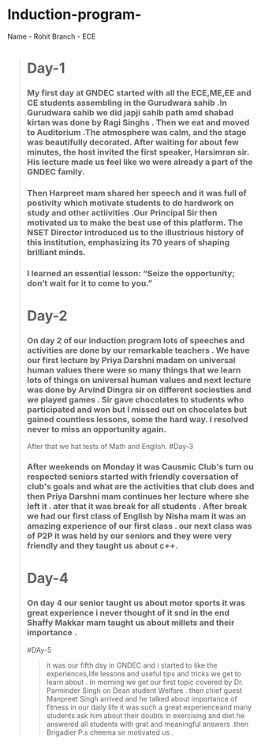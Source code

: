 # Induction-program-
Name - Rohit     Branch - ECE
># Day-1
>### My first day at GNDEC started with all the ECE,ME,EE and CE students assembling in the Gurudwara sahib .In Gurudwara sahib we did japji sahib path amd shabad kirtan was done by Ragi Singhs . Then we eat and moved to Auditorium .The atmosphere was calm, and the stage was beautifully decorated. After waiting for about few minutes, the host invited the first speaker, Harsimran sir. His lecture made us feel like we were already a part of the GNDEC family.
>### Then Harpreet mam shared her speech and it was full of postivity which motivate students to do hardwork on study and other actiivities .Our Principal Sir then motivated us to make the best use of this platform. The NSET Director introduced us to the illustrious history of this institution, emphasizing its 70 years of shaping brilliant minds.
>### I learned an essential lesson: “Seize the opportunity; don’t wait for it to come to you.”
># Day-2
> ### On day 2 of our induction program lots of speeches and activities are done by our remarkable teachers  . We have our first lecture by Priya Darshni madam on universal human values there were so many things that we learn lots of things on universal human values and next lecture was done by Arvind Dingra sir on different sociesties and we played games . Sir gave chocolates to students who participated and won but I missed out on chocolates but gained countless lessons, some the hard way. I resolved never to miss an opportunity again.
>After that we hat tests of Math and English.
>#Day-3
>### After weekends on Monday it was Causmic Club's turn ou respected seniors started with friendly coversation of club's goals and what are the activities that club does and then Priya Darshni mam continues her lecture where she left it . ater that it was break for all students . After break  we had our first class of English by Nisha mam it was an amazing experience of our first class . our next class was of P2P it was held by our seniors and they were very friendly and they taught us about c++.
># Day-4
>### On day 4 our senior taught us about motor sports it was great experience i never thought of it snd in the end Shaffy Makkar mam taught us about millets and their importance .
>#DAy-5
>>it was our fifth dsy in GNDEC and i started to like the experiences,life lessons and useful tips and tricks we get to learn about . In morning we get our first topic covered by Dr. Parminder Singh on Dean student Welfare . then chief guest Manpreet Singh arrived and he talked about importance of fitness in our daily life it was such a great experienceand many students ask him about their doubts in exercising and diet he answered all students with grat and meaningful answers .then Brigadier P.s cheema sir motivated us .





















